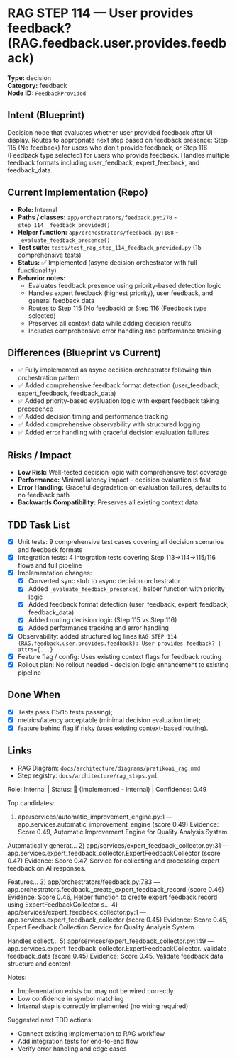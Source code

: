 # RAG STEP 114 — User provides feedback? (RAG.feedback.user.provides.feedback)

**Type:** decision  
**Category:** feedback  
**Node ID:** `FeedbackProvided`

## Intent (Blueprint)
Decision node that evaluates whether user provided feedback after UI display. Routes to appropriate next step based on feedback presence: Step 115 (No feedback) for users who don't provide feedback, or Step 116 (Feedback type selected) for users who provide feedback. Handles multiple feedback formats including user_feedback, expert_feedback, and feedback_data.

## Current Implementation (Repo)
- **Role:** Internal
- **Paths / classes:** `app/orchestrators/feedback.py:270` - `step_114__feedback_provided()`
- **Helper function:** `app/orchestrators/feedback.py:188` - `_evaluate_feedback_presence()`
- **Test suite:** `tests/test_rag_step_114_feedback_provided.py` (15 comprehensive tests)
- **Status:** ✅ Implemented (async decision orchestrator with full functionality)
- **Behavior notes:**
  - Evaluates feedback presence using priority-based detection logic
  - Handles expert feedback (highest priority), user feedback, and general feedback data
  - Routes to Step 115 (No feedback) or Step 116 (Feedback type selected)
  - Preserves all context data while adding decision results
  - Includes comprehensive error handling and performance tracking

## Differences (Blueprint vs Current)
- ✅ Fully implemented as async decision orchestrator following thin orchestration pattern
- ✅ Added comprehensive feedback format detection (user_feedback, expert_feedback, feedback_data)
- ✅ Added priority-based evaluation logic with expert feedback taking precedence
- ✅ Added decision timing and performance tracking
- ✅ Added comprehensive observability with structured logging
- ✅ Added error handling with graceful decision evaluation failures

## Risks / Impact
- **Low Risk:** Well-tested decision logic with comprehensive test coverage
- **Performance:** Minimal latency impact - decision evaluation is fast
- **Error Handling:** Graceful degradation on evaluation failures, defaults to no feedback path
- **Backwards Compatibility:** Preserves all existing context data

## TDD Task List
- [x] Unit tests: 9 comprehensive test cases covering all decision scenarios and feedback formats
- [x] Integration tests: 4 integration tests covering Step 113→114→115/116 flows and full pipeline
- [x] Implementation changes:
  - [x] Converted sync stub to async decision orchestrator
  - [x] Added `_evaluate_feedback_presence()` helper function with priority logic
  - [x] Added feedback format detection (user_feedback, expert_feedback, feedback_data)
  - [x] Added routing decision logic (Step 115 vs Step 116)
  - [x] Added performance tracking and error handling
- [x] Observability: added structured log lines
  `RAG STEP 114 (RAG.feedback.user.provides.feedback): User provides feedback? | attrs={...}`
- [x] Feature flag / config: Uses existing context flags for feedback routing
- [x] Rollout plan: No rollout needed - decision logic enhancement to existing pipeline

## Done When
- [x] Tests pass (15/15 tests passing);
- [x] metrics/latency acceptable (minimal decision evaluation time);
- [x] feature behind flag if risky (uses existing context-based routing).

## Links
- RAG Diagram: `docs/architecture/diagrams/pratikoai_rag.mmd`
- Step registry: `docs/architecture/rag_steps.yml`


<!-- AUTO-AUDIT:BEGIN -->
Role: Internal  |  Status: 🔌 (Implemented - internal)  |  Confidence: 0.49

Top candidates:
1) app/services/automatic_improvement_engine.py:1 — app.services.automatic_improvement_engine (score 0.49)
   Evidence: Score 0.49, Automatic Improvement Engine for Quality Analysis System.

Automatically generat...
2) app/services/expert_feedback_collector.py:31 — app.services.expert_feedback_collector.ExpertFeedbackCollector (score 0.47)
   Evidence: Score 0.47, Service for collecting and processing expert feedback on AI responses.

Features...
3) app/orchestrators/feedback.py:783 — app.orchestrators.feedback._create_expert_feedback_record (score 0.46)
   Evidence: Score 0.46, Helper function to create expert feedback record using ExpertFeedbackCollector s...
4) app/services/expert_feedback_collector.py:1 — app.services.expert_feedback_collector (score 0.45)
   Evidence: Score 0.45, Expert Feedback Collection Service for Quality Analysis System.

Handles collect...
5) app/services/expert_feedback_collector.py:149 — app.services.expert_feedback_collector.ExpertFeedbackCollector._validate_feedback_data (score 0.45)
   Evidence: Score 0.45, Validate feedback data structure and content

Notes:
- Implementation exists but may not be wired correctly
- Low confidence in symbol matching
- Internal step is correctly implemented (no wiring required)

Suggested next TDD actions:
- Connect existing implementation to RAG workflow
- Add integration tests for end-to-end flow
- Verify error handling and edge cases
<!-- AUTO-AUDIT:END -->